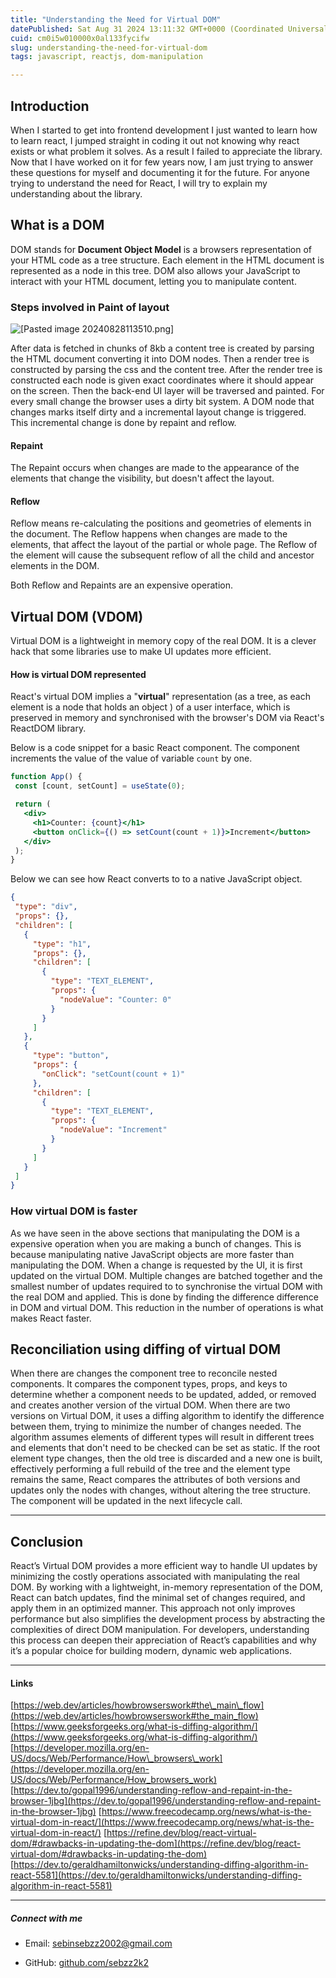 ```yaml
---
title: "Understanding the Need for Virtual DOM"
datePublished: Sat Aug 31 2024 13:11:32 GMT+0000 (Coordinated Universal Time)
cuid: cm0i5w010000x0al133fycifw
slug: understanding-the-need-for-virtual-dom
tags: javascript, reactjs, dom-manipulation

---
```


## Introduction

When I started to get into frontend development I just wanted to learn how to learn react, I jumped straight in coding it out not knowing why react exists or what problem it solves. As a result I failed to appreciate the library. Now that I have worked on it for few years now, I am just trying to answer these questions for myself and documenting it for the future. For anyone trying to understand the need for React, I will try to explain my understanding about the library.

## What is a DOM

DOM stands for **Document Object Model** is a browsers representation of your HTML code as a tree structure. Each element in the HTML document is represented as a node in this tree. DOM also allows your JavaScript to interact with your HTML document, letting you to manipulate content.

### Steps involved in Paint of layout

![[Pasted image 20240828113510.png]]( align="left")

After data is fetched in chunks of 8kb a content tree is created by parsing the HTML document converting it into DOM nodes. Then a render tree is constructed by parsing the css and the content tree. After the render tree is constructed each node is given exact coordinates where it should appear on the screen. Then the back-end UI layer will be traversed and painted. For every small change the browser uses a dirty bit system. A DOM node that changes marks itself dirty and a incremental layout change is triggered. This incremental change is done by repaint and reflow.

#### Repaint

The Repaint occurs when changes are made to the appearance of the elements that change the visibility, but doesn't affect the layout.

#### Reflow

Reflow means re-calculating the positions and geometries of elements in the document. The Reflow happens when changes are made to the elements, that affect the layout of the partial or whole page. The Reflow of the element will cause the subsequent reflow of all the child and ancestor elements in the DOM.

Both Reflow and Repaints are an expensive operation.

## Virtual DOM (VDOM)

Virtual DOM is a lightweight in memory copy of the real DOM. It is a clever hack that some libraries use to make UI updates more efficient.

#### How is virtual DOM represented

React's virtual DOM implies a "**virtual**" representation (as a tree, as each element is a node that holds an object ) of a user interface, which is preserved in memory and synchronised with the browser's DOM via React's ReactDOM library.

Below is a code snippet for a basic React component. The component increments the value of the value of variable `count` by one.

```jsx
function App() {
 const [count, setCount] = useState(0);

 return (
   <div>
     <h1>Counter: {count}</h1>
     <button onClick={() => setCount(count + 1)}>Increment</button>
   </div>
 );
}
```

Below we can see how React converts to to a native JavaScript object.

```json
{
 "type": "div",
 "props": {},
 "children": [
   {
     "type": "h1",
     "props": {},
     "children": [
       {
         "type": "TEXT_ELEMENT",
         "props": {
           "nodeValue": "Counter: 0"
         }
       }
     ]
   },
   {
     "type": "button",
     "props": {
       "onClick": "setCount(count + 1)"
     },
     "children": [
       {
         "type": "TEXT_ELEMENT",
         "props": {
           "nodeValue": "Increment"
         }
       }
     ]
   }
 ]
}
```

### How virtual DOM is faster

As we have seen in the above sections that manipulating the DOM is a expensive operation when you are making a bunch of changes. This is because manipulating native JavaScript objects are more faster than manipulating the DOM. When a change is requested by the UI, it is first updated on the virtual DOM. Multiple changes are batched together and the smallest number of updates required to to synchronise the virtual DOM with the real DOM and applied. This is done by finding the difference difference in DOM and virtual DOM. This reduction in the number of operations is what makes React faster.

## Reconciliation using diffing of virtual DOM

When there are changes the component tree to reconcile nested components. It compares the component types, props, and keys to determine whether a component needs to be updated, added, or removed and creates another version of the virtual DOM. When there are two versions on Virtual DOM, it uses a diffing algorithm to identify the difference between them, trying to minimize the number of changes needed. The algorithm assumes elements of different types will result in different trees and elements that don't need to be checked can be set as static. If the root element type changes, then the old tree is discarded and a new one is built, effectively performing a full rebuild of the tree and the element type remains the same, React compares the attributes of both versions and updates only the nodes with changes, without altering the tree structure. The component will be updated in the next lifecycle call.

---

## Conclusion

React’s Virtual DOM provides a more efficient way to handle UI updates by minimizing the costly operations associated with manipulating the real DOM. By working with a lightweight, in-memory representation of the DOM, React can batch updates, find the minimal set of changes required, and apply them in an optimized manner. This approach not only improves performance but also simplifies the development process by abstracting the complexities of direct DOM manipulation. For developers, understanding this process can deepen their appreciation of React’s capabilities and why it’s a popular choice for building modern, dynamic web applications.

---

#### Links

[https://web.dev/articles/howbrowserswork#the\_main\_flow](https://web.dev/articles/howbrowserswork#the_main_flow) [https://www.geeksforgeeks.org/what-is-diffing-algorithm/](https://www.geeksforgeeks.org/what-is-diffing-algorithm/) [https://developer.mozilla.org/en-US/docs/Web/Performance/How\_browsers\_work](https://developer.mozilla.org/en-US/docs/Web/Performance/How_browsers_work) [https://dev.to/gopal1996/understanding-reflow-and-repaint-in-the-browser-1jbg](https://dev.to/gopal1996/understanding-reflow-and-repaint-in-the-browser-1jbg) [https://www.freecodecamp.org/news/what-is-the-virtual-dom-in-react/](https://www.freecodecamp.org/news/what-is-the-virtual-dom-in-react/) [https://refine.dev/blog/react-virtual-dom/#drawbacks-in-updating-the-dom](https://refine.dev/blog/react-virtual-dom/#drawbacks-in-updating-the-dom) [https://dev.to/geraldhamiltonwicks/understanding-diffing-algorithm-in-react-5581](https://dev.to/geraldhamiltonwicks/understanding-diffing-algorithm-in-react-5581)

---

##### Connect with me

* Email: [sebinsebzz2002@gmail.com](mailto:sebinsebzz2002@gmail.com)
    
* GitHub: [github.com/sebzz2k2](http://github.com/sebzz2k2)